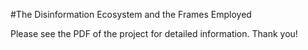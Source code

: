 #The Disinformation Ecosystem and the Frames Employed 

Please see the PDF of the project for detailed information. Thank you!
